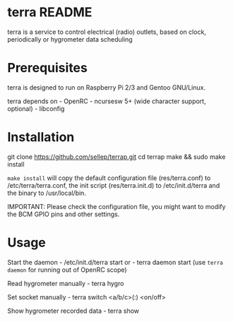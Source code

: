 terra README
===============

 terra is a service to control electrical (radio) outlets, based on clock, periodically or hygrometer data scheduling


Prerequisites
===============

 terra is designed to run on Raspberry Pi 2/3 and Gentoo GNU/Linux.

 terra depends on
 	- OpenRC
 	- ncursesw 5+ (wide character support, optional)
 	- libconfig


Installation
===============

 git clone https://github.com/sellep/terrap.git
 cd terrap
 make && sudo make install

 `make install` will copy the default configuration file (res/terra.conf) to /etc/terra/terra.conf, the init script (res/terra.init.d) to /etc/init.d/terra and the binary to /usr/local/bin.

 IMPORTANT:
 Please check the configuration file, you might want to modify the BCM GPIO pins and other settings.


Usage
===============

 Start the daemon
	- /etc/init.d/terra start
	or
	- terra daemon start (use `terra daemon` for running out of OpenRC scope)

 Read hygrometer manually
	- terra hygro

 Set socket manually
	- terra switch <a/b/c>(:<channel>) <on/off>

 Show hygrometer recorded data
	- terra show
